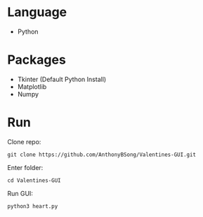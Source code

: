 # Language
- Python

# Packages
- Tkinter (Default Python Install)
- Matplotlib
- Numpy

# Run
Clone repo:
```
git clone https://github.com/AnthonyBSong/Valentines-GUI.git
```
Enter folder:
```
cd Valentines-GUI
```
Run GUI:
```
python3 heart.py
```

